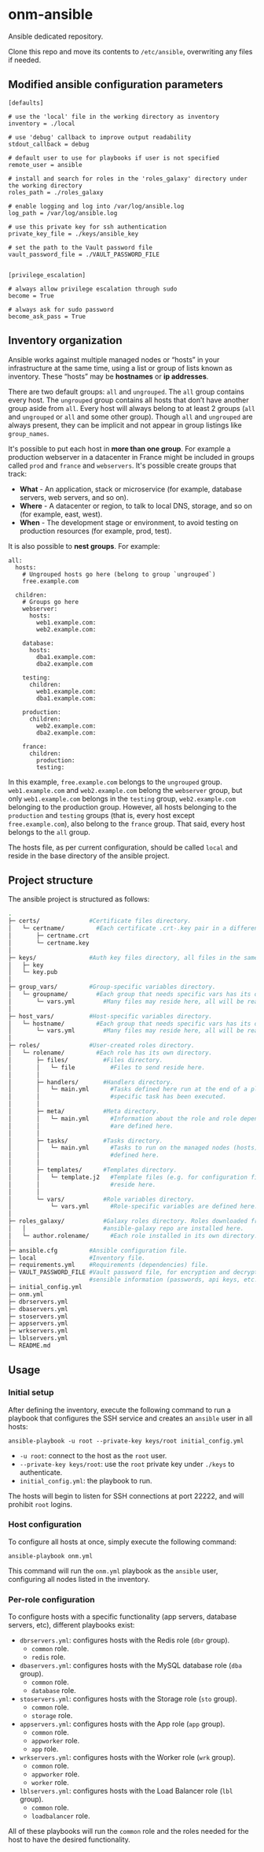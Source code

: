 # onm-ansible

Ansible dedicated repository.

Clone this repo and move its contents to `/etc/ansible`, overwriting any files if needed.

## Modified ansible configuration parameters
```
[defaults]

# use the 'local' file in the working directory as inventory
inventory = ./local

# use 'debug' callback to improve output readability
stdout_callback = debug

# default user to use for playbooks if user is not specified
remote_user = ansible

# install and search for roles in the 'roles_galaxy' directory under the working directory
roles_path = ./roles_galaxy

# enable logging and log into /var/log/ansible.log
log_path = /var/log/ansible.log

# use this private key for ssh authentication
private_key_file = ./keys/ansible_key

# set the path to the Vault password file
vault_password_file = ./VAULT_PASSWORD_FILE


[privilege_escalation]

# always allow privilege escalation through sudo
become = True

# always ask for sudo password
become_ask_pass = True
```

## Inventory organization
Ansible works against multiple managed nodes or “hosts” in your infrastructure at the same time, using a list or group of lists known as inventory. These “hosts” may be **hostnames** or **ip addresses**.

There are two default groups: `all` and `ungrouped`. The `all` group contains every host. The `ungrouped` group contains all hosts that don’t have another group aside from `all`. Every host will always belong to at least 2 groups (`all` and `ungrouped` or `all` and some other group). Though `all` and `ungrouped` are always present, they can be implicit and not appear in group listings like `group_names`.

It's possible to put each host in **more than one group**. For example a production webserver in a datacenter in France might be included in groups called `prod` and `france` and `webservers`. It's possible create groups that track:
- **What** - An application, stack or microservice (for example, database servers, web servers, and so on).
- **Where** - A datacenter or region, to talk to local DNS, storage, and so on (for example, east, west).
- **When** - The development stage or environment, to avoid testing on production resources (for example, prod, test).

It is also possible to **nest groups**.
For example:
```
all:
  hosts:
    # Ungrouped hosts go here (belong to group `ungrouped`)
    free.example.com

  children:
    # Groups go here
    webserver:
      hosts:
        web1.example.com:
        web2.example.com:

    database:
      hosts:
        dba1.example.com:
        dba2.example.com

    testing:
      children:
        web1.example.com:
        dba1.example.com:

    production:
      children:
        web2.example.com:
        dba2.example.com:

    france:
      children:
        production:
        testing:
```
In this example, `free.example.com` belongs to the `ungrouped` group. `web1.example.com` and `web2.example.com` belong the `webserver` group, but only `web1.example.com` belongs in the `testing` group, `web2.example.com` belonging to the production group. However, all hosts belonging to the `production` and `testing` groups (that is, every host except `free.example.com`), also belong to the `france` group. That said, every host belongs to the `all` group.

The hosts file, as per current configuration, should be called `local` and reside in the base directory of the ansible project.

## Project structure
The ansible project is structured as follows:
```bash
.
├─ certs/              #Certificate files directory.
│   └─ certname/         #Each certificate .crt-.key pair in a different dir.
│       ├─ certname.crt
│       └─ certname.key
│
├─ keys/               #Auth key files directory, all files in the same dir.
│   ├─ key
│   └─ key.pub
│
├─ group_vars/         #Group-specific variables directory.
│   └─ groupname/        #Each group that needs specific vars has its own dir.
│       └─ vars.yml        #Many files may reside here, all will be read.
│
├─ host_vars/          #Host-specific variables directory.
│   └─ hostname/         #Each group that needs specific vars has its own dir.
│       └─ vars.yml        #Many files may reside here, all will be read.
│
├─ roles/              #User-created roles directory.
│   └─ rolename/         #Each role has its own directory.
│       ├─ files/          #Files directory.
│       │   └─ file          #Files to send reside here.
│       │
│       ├─ handlers/       #Handlers directory.
│       │   └─ main.yml      #Tasks defined here run at the end of a play if a
│       │                    #specific task has been executed.
│       │
│       ├─ meta/           #Meta directory.
│       │   └─ main.yml      #Information about the role and role dependencies
│       │                    #are defined here.
│       │
│       ├─ tasks/          #Tasks directory.
│       │   └─ main.yml      #Tasks to run on the managed nodes (hosts) are
│       │                    #defined here.
│       │
│       ├─ templates/      #Templates directory.
│       │   └─ template.j2   #Template files (e.g. for configuration files)
│       │                    #reside here.
│       │
│       └─ vars/           #Role variables directory.
│           └─ vars.yml      #Role-specific variables are defined here.
│
├─ roles_galaxy/           #Galaxy roles directory. Roles downloaded from the
│   │                      #ansible-galaxy repo are installed here.
│   └─ author.rolename/      #Each role installed in its own directory.
│
├─ ansible.cfg         #Ansible configuration file.
├─ local               #Inventory file.
├─ requirements.yml    #Requirements (dependencies) file.
├─ VAULT_PASSWORD_FILE #Vault password file, for encryption and decryption of
│                      #sensible information (passwords, api keys, etc.)
├─ initial_config.yml
├─ onm.yml
├─ dbrservers.yml
├─ dbaservers.yml
├─ stoservers.yml
├─ appservers.yml
├─ wrkservers.yml
├─ lblservers.yml
└─ README.md
```


## Usage
### Initial setup

After defining the inventory, execute the following command to run a playbook that configures the SSH service and creates an `ansible` user in all hosts:
```
ansible-playbook -u root --private-key keys/root initial_config.yml
```

- `-u root`: connect to the host as the `root` user.
- `--private-key keys/root`: use the `root` private key under `./keys` to authenticate.
- `initial_config.yml`: the playbook to run.

The hosts will begin to listen for SSH connections at port 22222, and will prohibit `root` logins.

### Host configuration

To configure all hosts at once, simply execute the following command:
```
ansible-playbook onm.yml
```
This command will run the `onm.yml` playbook as the `ansible` user, configuring all nodes listed in the inventory.

### Per-role configuration

To configure hosts with a specific functionality (app servers, database servers, etc), different playbooks exist:

- `dbrservers.yml`: configures hosts with the Redis role (`dbr` group).
  - `common` role.
  - `redis` role.
- `dbaservers.yml`: configures hosts with the MySQL database role (`dba` group).
  - `common` role.
  - `database` role.
- `stoservers.yml`: configures hosts with the Storage role (`sto` group).
  - `common` role.
  - `storage` role.
- `appservers.yml`: configures hosts with the App role (`app` group).
  - `common` role.
  - `appworker` role.
  - `app` role.
- `wrkservers.yml`: configures hosts with the Worker role (`wrk` group).
  - `common` role.
  - `appworker` role.
  - `worker` role.
- `lblservers.yml`: configures hosts with the Load Balancer role (`lbl` group).
  - `common` role.
  - `loadbalancer` role.

All of these playbooks will run the `common` role and the roles needed for the host to have the desired functionality.